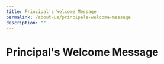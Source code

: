 ```yaml
---
title: Principal's Welcome Message
permalink: /about-us/principals-welcome-message
description: ""
---
```

# Principal's Welcome Message

